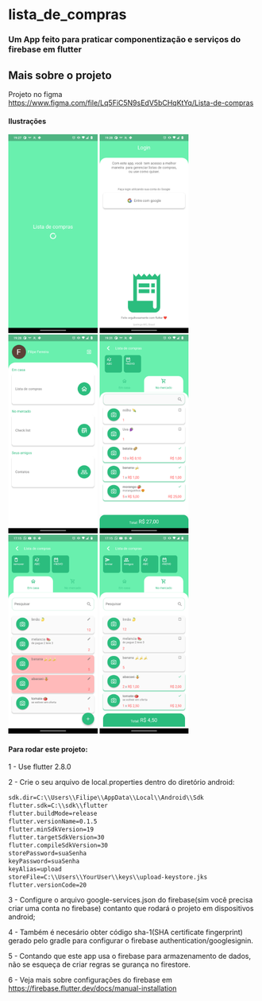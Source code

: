 # lista_de_compras

### Um App feito para praticar componentização e serviços do firebase em  flutter



## Mais sobre o projeto

Projeto no figma https://www.figma.com/file/Lq5FiC5N9sEdV5bCHqKtYq/Lista-de-compras



#### Ilustrações

<img src="splash.png" height="400"> <img src="login.png" height="400"> <img src="home.png" height="400"> <img src="lista_de_compras_01.png" height="400"> <img src="lista_de_compras_02.png" height="400"> <img src="lista_de_compras_03.png" height="400">



#### Para rodar este projeto:

1 - Use flutter 2.8.0

2 - Crie o seu arquivo de local.properties dentro do diretório android:

    sdk.dir=C:\\Users\\Filipe\\AppData\\Local\\Android\\Sdk
    flutter.sdk=C:\\sdk\\flutter
    flutter.buildMode=release
    flutter.versionName=0.1.5
    flutter.minSdkVersion=19
    flutter.targetSdkVersion=30
    flutter.compileSdkVersion=30
    storePassword=suaSenha
    keyPassword=suaSenha
    keyAlias=upload
    storeFile=C:\\Users\\YourUser\\keys\\upload-keystore.jks
    flutter.versionCode=20


3 - Configure o arquivo google-services.json do firebase(sim você precisa criar uma conta no firebase) contanto que rodará o projeto em dispositivos android;

4 - Também é necesário obter código sha-1(SHA certificate fingerprint) gerado pelo gradle para configurar o firebase authentication/googlesignin.

5 - Contando que este app usa o firebase para armazenamento de dados, não se esqueça de criar regras se gurança no firestore.

6 - Veja mais sobre configurações do firebase em https://firebase.flutter.dev/docs/manual-installation